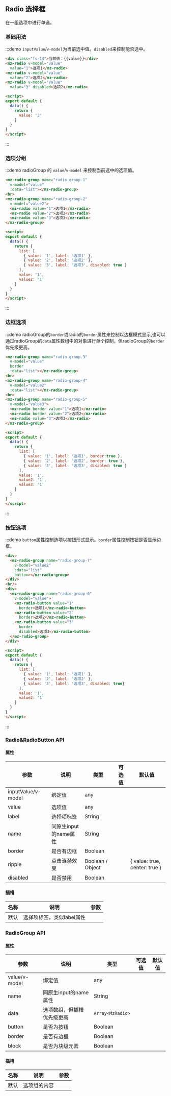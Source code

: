## Radio 选择框

在一组选项中进行单选。

### 基础用法

:::demo `inputValue`/`v-model`为当前选中值。`disabled`来控制能否选中。
```html
<div class="fs-14">当前值：{{value}}</div>
<mz-radio v-model="value"
  value="1">选项1</mz-radio>
<mz-radio v-model="value"
  value="2">选项2</mz-radio>
<mz-radio v-model="value"
  value="3" disabled>选项2</mz-radio>

<script>
export default {
  data() {
    return {
      value: '3'
    }
  }
}
</script>
```
:::

### 选项分组
:::demo radioGroup 的 `value`/`v-model` 来控制当前选中的选项值。
```html
<mz-radio-group name="radio-group-1"
  v-model="value"
  :data="list"></mz-radio-group>
<br>
<mz-radio-group name="radio-group-2"
  v-model="value2">
  <mz-radio value="1">选项1</mz-radio>
  <mz-radio value="2">选项2</mz-radio>
  <mz-radio value="3">选项3</mz-radio>
</mz-radio-group>

<script>
export default {
  data() {
    return {
      list: [
        { value: '1', label: '选项1' },
        { value: '2', label: '选项2' },
        { value: '3', label: '选项3', disabled: true }
      ],
      value: '1',
      value2: '1'
    }
  }
}
</script>
```
:::

### 边框选项
:::demo radioGroup的`border`或radio的`border`属性来控制以边框模式显示,也可以通过radioGroup的`data`属性数组中的对象进行单个控制，但radioGroup的`border`优先级更高。
```html
<mz-radio-group name="radio-group-3"
  v-model="value"
  border
  :data="list"></mz-radio-group>
<br>
<mz-radio-group name="radio-group-4"
  v-model="value2"
  :data="list"></mz-radio-group>
<br>
<mz-radio-group name="radio-group-5"
  v-model="value3">
  <mz-radio border value="1">选项1</mz-radio>
  <mz-radio border value="2">选项2</mz-radio>
  <mz-radio value="3">选项3</mz-radio>
</mz-radio-group>

<script>
export default {
  data() {
    return {
      list: [
        { value: '1', label: '选项1', border:true },
        { value: '2', label: '选项2', border: true },
        { value: '3', label: '选项3', disabled: true }
      ],
      value: '1',
      value2: '1',
      value3: '1'
    }
  }
}
</script>
```
:::

### 按钮选项

:::demo `button`属性控制选项以按钮形式显示。`border`属性控制按钮是否显示边框。
```html
<div>
  <mz-radio-group name="radio-group-7"
    v-model="value2"
    :data="list"
    button></mz-radio-group>
</div>
<br/>
<div>
  <mz-radio-group name="radio-group-6"
    v-model="value">
    <mz-radio-button value="1"
      border>选项1</mz-radio-button>
    <mz-radio-button value="2"
      border>选项2</mz-radio-button>
    <mz-radio-button value="3"
      border
      disabled>选项3</mz-radio-button>
  </mz-radio-group>
</div>

<script>
export default {
  data() {
    return {
      list: [
        { value: '1', label: '选项1' },
        { value: '2', label: '选项2' },
        { value: '3', label: '选项3', disabled: true}
      ],
      value: '1',
      value2: '1'
    }
  }
}
</script>
```
:::

### Radio&RadioButton API
#### 属性
| 参数 | 说明 | 类型 | 可选值 |默认值|
| --- | --- | --- | --- | --- |
|inputValue/v-model|绑定值|any| | |
|value|选项值|any|||
|label|选择项标签|String|||
|name|同原生input的name属性|String|||
|border|是否有边框|Boolean|||
| ripple | 点击涟漪效果 | Boolean / Object | | { value: true, center: true } |
|disabled|是否禁用|Boolean|||

#### 插槽
| 名称 | 说明 | 参数 |
| --- | --- | --- |
| 默认 |选择项标签，类似label属性||


### RadioGroup API
#### 属性
| 参数 | 说明 | 类型 | 可选值 |默认值|
| --- | --- | --- | --- | --- |
|value/v-model|绑定值|any|||
|name|同原生input的name属性|String|||
|data|选项数组，但插槽优先级更高|`Array<MzRadio>`|||
|button|是否为按钮|Boolean|||
|border|是否有边框|Boolean|||
|block|是否为块级元素|Boolean|||

#### 插槽
| 名称 | 说明 | 参数 |
| --- | --- | --- |
| 默认 |选项组的内容||
